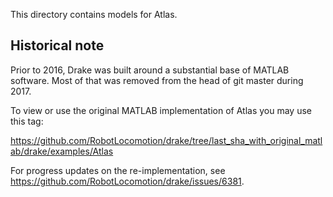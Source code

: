 
This directory contains models for Atlas.

Historical note
---------------

Prior to 2016, Drake was built around a substantial base of MATLAB software.
Most of that was removed from the head of git master during 2017.

To view or use the original MATLAB implementation of Atlas you may use this tag:

https://github.com/RobotLocomotion/drake/tree/last_sha_with_original_matlab/drake/examples/Atlas

For progress updates on the re-implementation, see
https://github.com/RobotLocomotion/drake/issues/6381.
